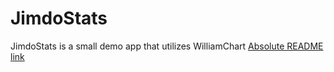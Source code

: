 # JimdoStats

JimdoStats is a small demo app that utilizes WilliamChart [Absolute README link](https://github.com/diogobernardino/WilliamChart)
